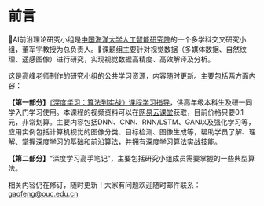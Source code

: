 # 前言

🎯AI前沿理论研究小组是[中国海洋大学人工智能研究院](https://ai-ouc.cn)的一个多学科交叉研究小组，董军宇教授为总负责人。🚀课题组主要针对视觉数据（多媒体数据、自然纹理、遥感图像）进行研究，实现视觉数据高精度、高效解译及分析。

这是高峰老师制作的研究小组的公共学习资源，内容随时更新。主要包括两方面内容：

**【第一部分】**[《深度学习：算法到实战》课程学习指导](shen-du-xue-xi-suan-fa-dao-shi-zhan-xue-xi-zhi-dao-shu/)，供高年级本科生及研一同学入门学习使用。本课程的视频资料可以在[网易云课堂](https://study.163.com/course/introduction/1006498024.htm?inLoc=ss\_ssjg\_qblb\_%E6%B7%B1%E5%BA%A6%E5%AD%A6%E4%B9%A0%EF%BC%9A%E7%AE%97%E6%B3%95%E5%88%B0%E5%AE%9E%E6%88%98)获取，目前价格只要0.1元，非常划算。主要内容包括DNN、CNN、RNN/LSTM、GAN以及强化学习等，应用实例包括计算机视觉的图像分类、目标检测、图像生成等，帮助学员了解、理解、掌握深度学习的基础和前沿算法，并拥有深度学习算法实战技能。

**【第二部分】**“深度学习高手笔记”，主要包括研究小组成员需要掌握的一些典型算法。



相关内容仍在修订，随时更新！大家有问题欢迎随时邮件联系：gaofeng@ouc.edu.cn
